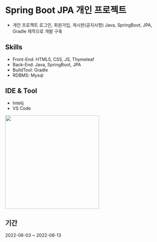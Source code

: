 # Spring Boot JPA 개인 프로젝트 
+ 개인 프로젝트 로그인, 회원가입, 게시판(공지사항) Java, SpringBoot, JPA, Gradle 제작으로 개발 구축

## Skills
+ Front-End: HTML5, CSS, JS, Thymeleaf
+ Back-End: Java, SpringBoot, JPA
+ BuildTool: Gradle
+ RDBMS: Mysql


## IDE & Tool
+ Intelij
+ VS Code
<img src = "https://user-images.githubusercontent.com/58936137/175233423-7a8f6387-3eae-45f3-bb3d-4b41ae8deb98.png" width="300px" height="300px">


## 기간
2022-06-03 ~ 2022-06-13 

